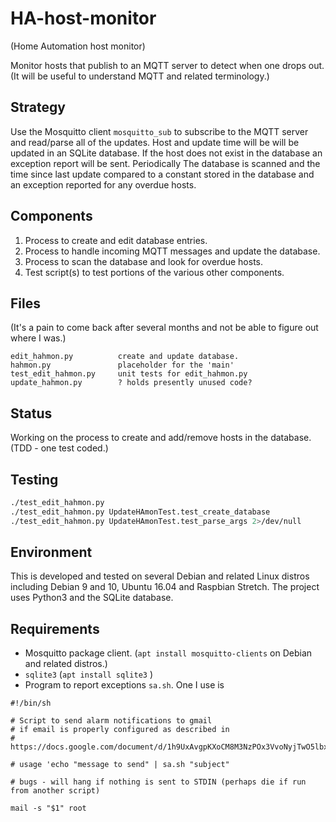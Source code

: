 # HA-host-monitor

(Home Automation host monitor)

Monitor hosts that publish to an MQTT server to detect when one drops out.
(It will be useful to understand MQTT and related terminology.)

## Strategy

Use the Mosquitto client `mosquitto_sub` to subscribe to the MQTT server
and read/parse all of the updates. Host and update time will be will be
updated in an SQLite database. If the host does not exist in the database
an exception report will be sent. Periodically The database is scanned and
the time since last update compared to a constant stored in the database
and an exception reported for any overdue hosts.

## Components

1. Process to create and edit database entries.
1. Process to handle incoming MQTT messages and update the database.
1. Process to scan the database and look for overdue hosts.
1. Test script(s) to test portions of the various other components.

## Files

(It's a pain to come back after several months and not be able to figure out where I was.)

```test
edit_hahmon.py          create and update database.
hahmon.py               placeholder for the 'main'
test_edit_hahmon.py     unit tests for edit_hahmon.py
update_hahmon.py        ? holds presently unused code?
```

## Status

Working on the process to create and add/remove hosts in the database. (TDD - one test coded.)

## Testing

```bash
./test_edit_hahmon.py
./test_edit_hahmon.py UpdateHAmonTest.test_create_database
./test_edit_hahmon.py UpdateHAmonTest.test_parse_args 2>/dev/null
```

## Environment

This is developed and tested on several Debian and related Linux distros
including Debian 9 and 10, Ubuntu 16.04 and Raspbian Stretch. The project
uses Python3 and the SQLite database.

## Requirements

* Mosquitto package client. (`apt install mosquitto-clients` on Debian and related distros.)
* `sqlite3` (`apt install sqlite3` )
* Program to report exceptions `sa.sh`. One I use is

```shell
#!/bin/sh

# Script to send alarm notifications to gmail
# if email is properly configured as described in
# https://docs.google.com/document/d/1h9UxAvgpKXoCM8M3NzPOx3VvoNyjTwO5lbxIBvrIq9c/

# usage 'echo "message to send" | sa.sh "subject"

# bugs - will hang if nothing is sent to STDIN (perhaps die if run from another script)

mail -s "$1" root
```